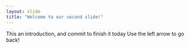 ```yaml
---
layout: slide
title: "Welcome to our second slide!"
---
```

This an introduction, and commit to finish it today
Use the left arrow to go back!
